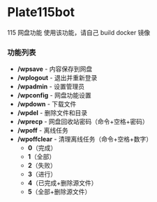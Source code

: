 # Plate115bot #
115 网盘功能
使用该功能，请自己 build docker 镜像

### 功能列表

- **/wpsave** - 内容保存到网盘
- **/wplogout** - 退出并重新登录
- **/wpadmin** - 设置管理员
- **/wpconfig** - 网盘功能设置
- **/wpdown** - 下载文件
- **/wpdel** - 删除文件和目录
- **/wprecp** - 网盘回收站密码（命令+空格+密码）
- **/wpoff** - 离线任务
- **/wpoffclear** - 清理离线任务（命令+空格+数字）
  - **0**（完成）
  - **1**（全部）
  - **2**（失败）
  - **3**（进行）
  - **4**（已完成+删除源文件）
  - **5**（全部+删除源文件）
